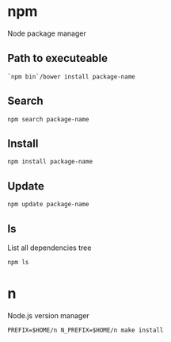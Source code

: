# npm

Node package manager

## Path to executeable

    `npm bin`/bower install package-name

## Search

    npm search package-name

## Install

    npm install package-name

## Update

    npm update package-name

## ls

List all dependencies tree

    npm ls

# n

Node.js version manager

    PREFIX=$HOME/n N_PREFIX=$HOME/n make install
